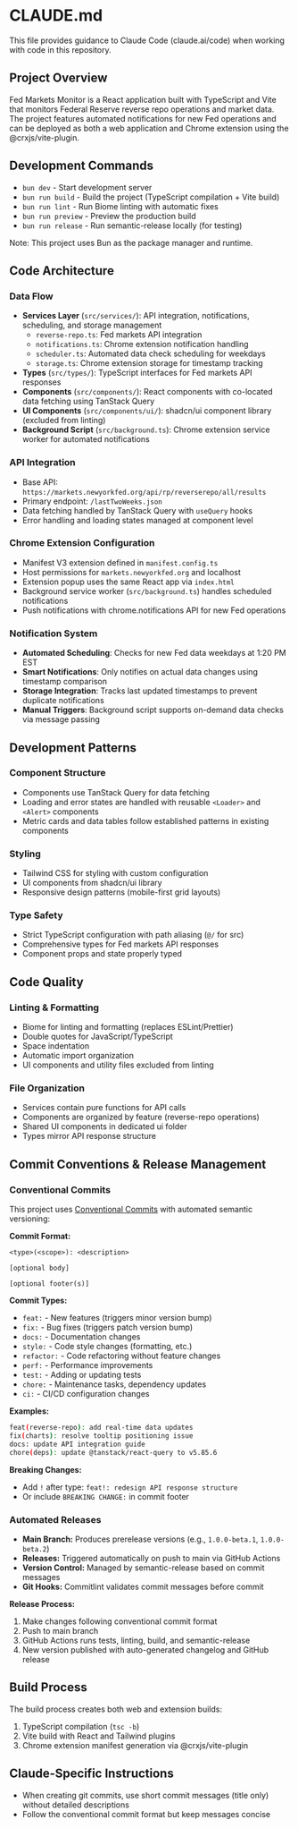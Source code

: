 # CLAUDE.md

This file provides guidance to Claude Code (claude.ai/code) when working with code in this repository.

## Project Overview

Fed Markets Monitor is a React application built with TypeScript and Vite that monitors Federal Reserve reverse repo
operations and market data. The project features automated notifications for new Fed operations and can be deployed as 
both a web application and Chrome extension using the @crxjs/vite-plugin.

## Development Commands

- `bun dev` - Start development server
- `bun run build` - Build the project (TypeScript compilation + Vite build)
- `bun run lint` - Run Biome linting with automatic fixes
- `bun run preview` - Preview the production build
- `bun run release` - Run semantic-release locally (for testing)

Note: This project uses Bun as the package manager and runtime.

## Code Architecture

### Data Flow

- **Services Layer** (`src/services/`): API integration, notifications, scheduling, and storage management
  - `reverse-repo.ts`: Fed markets API integration
  - `notifications.ts`: Chrome extension notification handling
  - `scheduler.ts`: Automated data check scheduling for weekdays
  - `storage.ts`: Chrome extension storage for timestamp tracking
- **Types** (`src/types/`): TypeScript interfaces for Fed markets API responses
- **Components** (`src/components/`): React components with co-located data fetching using TanStack Query
- **UI Components** (`src/components/ui/`): shadcn/ui component library (excluded from linting)
- **Background Script** (`src/background.ts`): Chrome extension service worker for automated notifications

### API Integration

- Base API: `https://markets.newyorkfed.org/api/rp/reverserepo/all/results`
- Primary endpoint: `/lastTwoWeeks.json`
- Data fetching handled by TanStack Query with `useQuery` hooks
- Error handling and loading states managed at component level

### Chrome Extension Configuration

- Manifest V3 extension defined in `manifest.config.ts`
- Host permissions for `markets.newyorkfed.org` and localhost
- Extension popup uses the same React app via `index.html`
- Background service worker (`src/background.ts`) handles scheduled notifications
- Push notifications with chrome.notifications API for new Fed operations

### Notification System

- **Automated Scheduling**: Checks for new Fed data weekdays at 1:20 PM EST
- **Smart Notifications**: Only notifies on actual data changes using timestamp comparison
- **Storage Integration**: Tracks last updated timestamps to prevent duplicate notifications
- **Manual Triggers**: Background script supports on-demand data checks via message passing

## Development Patterns

### Component Structure

- Components use TanStack Query for data fetching
- Loading and error states are handled with reusable `<Loader>` and `<Alert>` components
- Metric cards and data tables follow established patterns in existing components

### Styling

- Tailwind CSS for styling with custom configuration
- UI components from shadcn/ui library
- Responsive design patterns (mobile-first grid layouts)

### Type Safety

- Strict TypeScript configuration with path aliasing (`@/` for src)
- Comprehensive types for Fed markets API responses
- Component props and state properly typed

## Code Quality

### Linting & Formatting

- Biome for linting and formatting (replaces ESLint/Prettier)
- Double quotes for JavaScript/TypeScript
- Space indentation
- Automatic import organization
- UI components and utility files excluded from linting

### File Organization

- Services contain pure functions for API calls
- Components are organized by feature (reverse-repo operations)
- Shared UI components in dedicated ui folder
- Types mirror API response structure

## Commit Conventions & Release Management

### Conventional Commits

This project uses [Conventional Commits](https://conventionalcommits.org/) with automated semantic versioning:

**Commit Format:**
```
<type>(<scope>): <description>

[optional body]

[optional footer(s)]
```

**Commit Types:**
- `feat:` - New features (triggers minor version bump)
- `fix:` - Bug fixes (triggers patch version bump)
- `docs:` - Documentation changes
- `style:` - Code style changes (formatting, etc.)
- `refactor:` - Code refactoring without feature changes
- `perf:` - Performance improvements
- `test:` - Adding or updating tests
- `chore:` - Maintenance tasks, dependency updates
- `ci:` - CI/CD configuration changes

**Examples:**
```bash
feat(reverse-repo): add real-time data updates
fix(charts): resolve tooltip positioning issue
docs: update API integration guide
chore(deps): update @tanstack/react-query to v5.85.6
```

**Breaking Changes:**
- Add `!` after type: `feat!: redesign API response structure`
- Or include `BREAKING CHANGE:` in commit footer

### Automated Releases

- **Main Branch:** Produces prerelease versions (e.g., `1.0.0-beta.1`, `1.0.0-beta.2`)
- **Releases:** Triggered automatically on push to main via GitHub Actions
- **Version Control:** Managed by semantic-release based on commit messages
- **Git Hooks:** Commitlint validates commit messages before commit

**Release Process:**
1. Make changes following conventional commit format
2. Push to main branch
3. GitHub Actions runs tests, linting, build, and semantic-release
4. New version published with auto-generated changelog and GitHub release

## Build Process

The build process creates both web and extension builds:

1. TypeScript compilation (`tsc -b`)
2. Vite build with React and Tailwind plugins
3. Chrome extension manifest generation via @crxjs/vite-plugin

## Claude-Specific Instructions

- When creating git commits, use short commit messages (title only) without detailed descriptions
- Follow the conventional commit format but keep messages concise